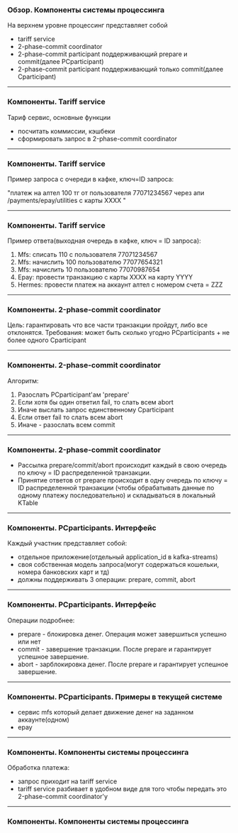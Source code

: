 ### Обзор. Компоненты системы процессинга

На верхнем уровне процессинг представляет собой

- tariff service
- 2-phase-commit coordinator
- 2-phase-commit participant поддерживающий prepare и commit(далее PCparticipant)
- 2-phase-commit participant поддерживающий только commit(далее Cparticipant)

---

### Компоненты. Tariff service

Тариф сервис, основные функции
- посчитать коммиссии, кэшбеки
- сформировать запрос в 2-phase-commit coordinator


---

### Компоненты. Tariff service

Пример запроса с очереди в кафке, ключ=ID запроса:

"платеж на алтел 100 тг от пользователя 77071234567 через апи /payments/epay/utilities с карты XXXX "

---

### Компоненты. Tariff service

Пример ответа(выходная очередь в кафке, ключ = ID запроса):

1. Mfs: списать 110 с пользователя 77071234567
2. Mfs: начислить 100 пользователю 77077654321
3. Mfs: начислить 10 пользователю 77070987654
4. Epay: провести транзакцию с карты XXXX на карту YYYY
5. Hermes: провести платеж на аккаунт алтел с номером счета = ZZZ

---

### Компоненты. 2-phase-commit coordinator

Цель: гарантировать что все части транзакции пройдут, либо все отклонятся.
Требования: может быть сколько угодно PCparticipants + не более одного Cparticipant

---

### Компоненты. 2-phase-commit coordinator

Алгоритм:

1. Разослать PCparticipant'ам 'prepare'
2. Если хотя бы один ответил fail, то слать всем abort
3. Иначе выслать запрос единственному Cparticipant
4. Если ответ fail то слать всем abort
5. Иначе - разослать всем commit


---

### Компоненты. 2-phase-commit coordinator

- Рассылка prepare/commit/abort происходит каждый в свою очередь по ключу = ID распределенной транзакции.
- Принятие ответов от prepare происходит в одну очередь по ключу = ID распределенной транзакции
(чтобы обрабатывать данные по одному платежу последовательно) и складываться в локальный KTable

---

### Компоненты. PCparticipants. Интерфейс

Каждый участник представляет собой:

- отдельное приложение(отдельный application_id в kafka-streams)
- своя собственная модель запроса(могут содержаться кошельки, номера банковских карт и тд)
- должны поддерживать 3 операции: prepare, commit, abort

---

### Компоненты. PCparticipants. Интерфейс

Операции подробнее:

- prepare - блокировка денег. Операция может завершиться успешно или нет
- commit - завершение транзакции. После prepare и гарантирует успешное завершение.
- abort - зарблокировка денег. После prepare и гарантирует успешное завершение.

---

### Компоненты. PCparticipants. Примеры в текущей системе

- сервис mfs который делает движение денег на заданном аккаунте(одном)
- epay

---

### Компоненты. Компоненты системы процессинга

Обработка платежа:

- запрос приходит на tariff service
- tariff service разбивает в удобном виде для того чтобы передать это 2-phase-commit coordinator'у

---

### Компоненты. Компоненты системы процессинга
